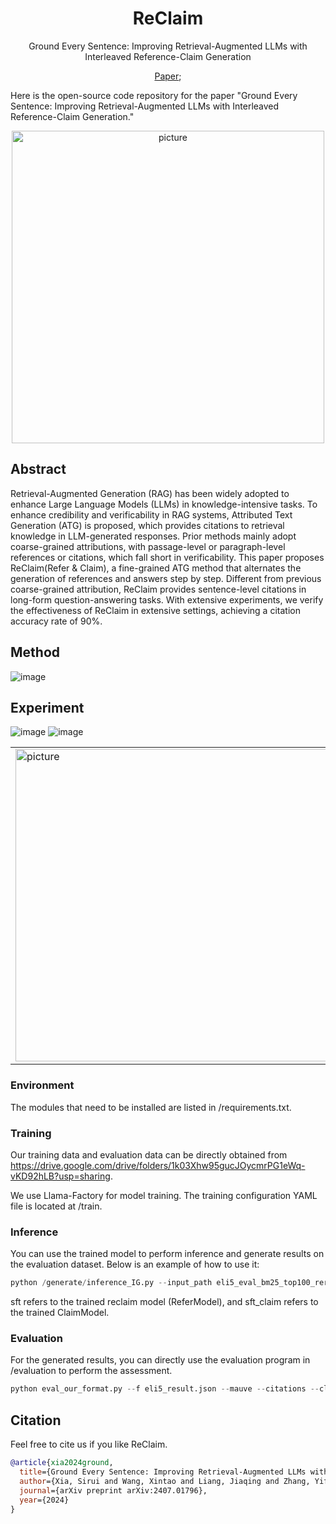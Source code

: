 <div align= "center">
    <h1> ReClaim </h1>
</div>

<p align="center">  
Ground Every Sentence: Improving Retrieval-Augmented LLMs with Interleaved Reference-Claim Generation
</p>

<p align="center">  
<a href="https://arxiv.org/pdf/2407.01796">Paper</a>; 
</p>

Here is the open-source code repository for the paper "Ground Every Sentence: Improving Retrieval-Augmented LLMs with Interleaved Reference-Claim Generation."

<p align="center">
  <img src="https://github.com/user-attachments/assets/5174d348-9454-4500-9fef-42c656af8425" alt="picture" width="500">
</p>

## Abstract
Retrieval-Augmented Generation (RAG) has been widely adopted to enhance Large Language Models (LLMs) in knowledge-intensive tasks. To enhance credibility and verificability in RAG systems, Attributed Text Generation (ATG) is proposed, which provides citations to retrieval knowledge in LLM-generated responses. Prior methods mainly adopt coarse-grained attributions, with passage-level or paragraph-level references or citations, which fall short in verificability. This paper proposes ReClaim(Refer & Claim), a fine-grained ATG method that alternates the generation of references and answers step by step. Different from previous coarse-grained attribution, ReClaim provides sentence-level citations in long-form question-answering tasks. With extensive experiments, we verify the effectiveness of ReClaim in extensive settings, achieving a citation accuracy rate of 90%.

## Method
![image](https://github.com/user-attachments/assets/ebee1835-dca3-4dd2-8ba6-8bfd540ed825)

## Experiment
![image](https://github.com/user-attachments/assets/88a8216f-9c26-4f54-9636-8d20a095852d)
![image](https://github.com/user-attachments/assets/7f4d35ac-3757-4021-973e-129defd7b13f)

<table>
  <tr>
    <td><img src="https://github.com/user-attachments/assets/ffd7b9de-053b-41ce-b010-57e2443c3081" alt="picture" width="500"></td>
    <td><img src="https://github.com/user-attachments/assets/9f71326b-0a3a-42dc-b839-e61733b18692" alt="picture" width="500"></td>
  </tr>
</table>

### Environment
The modules that need to be installed are listed in /requirements.txt.

### Training
Our training data and evaluation data can be directly obtained from https://drive.google.com/drive/folders/1k03Xhw95gucJOycmrPG1eWq-vKD92hLB?usp=sharing.

We use Llama-Factory for model training. The training configuration YAML file is located at /train.

### Inference
You can use the trained model to perform inference and generate results on the evaluation dataset. Below is an example of how to use it:
```python
python /generate/inference_IG.py --input_path eli5_eval_bm25_top100_reranked_oracle.json --citation_model citation_model --claim_model sft_claim --output_path eli5_result.json
```

sft refers to the trained reclaim model (ReferModel), and sft_claim refers to the trained ClaimModel.

### Evaluation
For the generated results, you can directly use the evaluation program in /evaluation to perform the assessment.
```python
python eval_our_format.py --f eli5_result.json --mauve --citations --claims_nli
```

## Citation

Feel free to cite us if you like ReClaim.
```bibtex
@article{xia2024ground,
  title={Ground Every Sentence: Improving Retrieval-Augmented LLMs with Interleaved Reference-Claim Generation},
  author={Xia, Sirui and Wang, Xintao and Liang, Jiaqing and Zhang, Yifei and Zhou, Weikang and Deng, Jiaji and Yu, Fei and Xiao, Yanghua},
  journal={arXiv preprint arXiv:2407.01796},
  year={2024}
}
```
